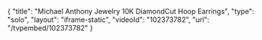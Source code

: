 {
    "title": "Michael Anthony Jewelry 10K DiamondCut Hoop Earrings",
    "type": "solo",
    "layout": "iframe-static",
    "videoId": "102373782",
    "url": "\/tvpembed\/102373782"
}